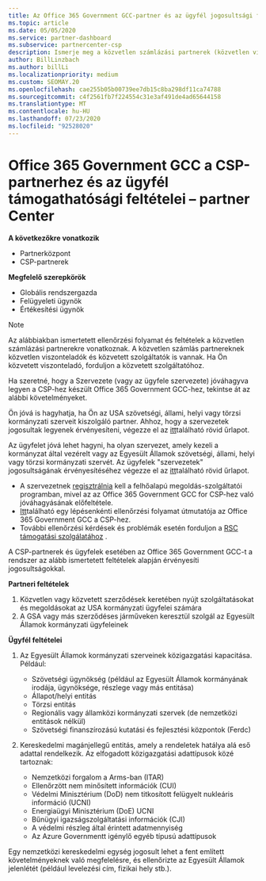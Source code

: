 ```yaml
---
title: Az Office 365 Government GCC-partner és az ügyfél jogosultsági feltételei
ms.topic: article
ms.date: 05/05/2020
ms.service: partner-dashboard
ms.subservice: partnercenter-csp
description: Ismerje meg a közvetlen számlázási partnerek (közvetlen viszonteladók, közvetett szolgáltatók) lépéseit, hogy érvényesítse a partnereket és az ügyfeleket a CSP-hez készült Office 365 Government GCC-hez.
author: BillLinzbach
ms.author: billLi
ms.localizationpriority: medium
ms.custom: SEOMAY.20
ms.openlocfilehash: cae255b05b00739ee7db15c8ba298df11ca74788
ms.sourcegitcommit: c4f2561fb7f224554c31e3af491de4ad65644158
ms.translationtype: MT
ms.contentlocale: hu-HU
ms.lasthandoff: 07/23/2020
ms.locfileid: "92528020"
---
```

# <a name="office-365-government-gcc-for-csp-partner-and-customer-eligibility-criteria---partner-center"></a>Office 365 Government GCC a CSP-partnerhez és az ügyfél támogathatósági feltételei – partner Center

**A következőkre vonatkozik**

- Partnerközpont
- CSP-partnerek

**Megfelelő szerepkörök**

- Globális rendszergazda
- Felügyeleti ügynök
- Értékesítési ügynök

>[!NOTE]
>Az alábbiakban ismertetett ellenőrzési folyamat és feltételek a közvetlen számlázási partnerekre vonatkoznak. A közvetlen számlás partnereknek közvetlen viszonteladók és közvetett szolgáltatók is vannak.  Ha Ön közvetett viszonteladó, forduljon a közvetett szolgáltatóhoz.

Ha szeretné, hogy a Szervezete (vagy az ügyfele szervezete) jóváhagyva legyen a CSP-hez készült Office 365 Government GCC-hez, tekintse át az alábbi követelményeket.

Ön jóvá is hagyhatja, ha Ön az USA szövetségi, állami, helyi vagy törzsi kormányzati szerveit kiszolgáló partner. Ahhoz, hogy a szervezetek jogosultak legyenek érvényesíteni, végezze el az [itt](https://products.office.com/government/eligibility-validation?ReqType=CSPPartner)található rövid űrlapot.

Az ügyfelet jóvá lehet hagyni, ha olyan szervezet, amely kezeli a kormányzat által vezérelt vagy az Egyesült Államok szövetségi, állami, helyi vagy törzsi kormányzati szervét. Az ügyfelek "szervezetek" jogosultságának érvényesítéséhez végezze el az [itt](https://products.office.com/government/eligibility-validation?ReqType=CSPCustomer)található rövid űrlapot. 

-   A szervezetnek [regisztrálnia](https://partnercenter.microsoft.com/partner/cloud-solution-provider) kell a felhőalapú megoldás-szolgáltatói programban, mivel az az Office 365 Government GCC for CSP-hez való jóváhagyásának előfeltétele.
-   [Itt](https://go.microsoft.com/fwlink/?linkid=2007323)található egy lépésenkénti ellenőrzési folyamat útmutatója az Office 365 Government GCC a CSP-hez.
-   További ellenőrzési kérdések és problémák esetén forduljon a [RSC támogatási szolgálatához](mailto:usgcce@microsoft.com) .

A CSP-partnerek és ügyfelek esetében az Office 365 Government GCC-t a rendszer az alább ismertetett feltételek alapján érvényesíti jogosultságokkal.

**Partneri feltételek**
1.  Közvetlen vagy közvetett szerződések keretében nyújt szolgáltatásokat és megoldásokat az USA kormányzati ügyfelei számára
2.  A GSA vagy más szerződéses járműveken keresztül szolgál az Egyesült Államok kormányzati ügyfeleinek

**Ügyfél feltételei**
1.  Az Egyesült Államok kormányzati szerveinek közigazgatási kapacitása. Például:
 
    -  Szövetségi ügynökség (például az Egyesült Államok kormányának irodája, ügynöksége, részlege vagy más entitása)
    -   Állapot/helyi entitás 
    -   Törzsi entitás
    -   Regionális vagy államközi kormányzati szervek (de nemzetközi entitások nélkül)
    -   Szövetségi finanszírozású kutatási és fejlesztési központok (Ferdc)

2.  Kereskedelmi magánjellegű entitás, amely a rendeletek hatálya alá eső adattal rendelkezik. Az elfogadott közigazgatási adattípusok közé tartoznak: 
    -   Nemzetközi forgalom a Arms-ban (ITAR)
    -   Ellenőrzött nem minősített információk (CUI)
    -   Védelmi Minisztérium (DoD) nem titkosított felügyelt nukleáris információ (UCNI)
    -   Energiaügyi Minisztérium (DoE) UCNI
    -   Bűnügyi igazságszolgáltatási információk (CJI)
    -   A védelmi részleg által érintett adatmennyiség
    -   Az Azure Governmentt igénylő egyéb típusú adattípusok

Egy nemzetközi kereskedelmi egység jogosult lehet a fent említett követelményeknek való megfelelésre, és ellenőrizte az Egyesült Államok jelenlétét (például levelezési cím, fizikai hely stb.).

